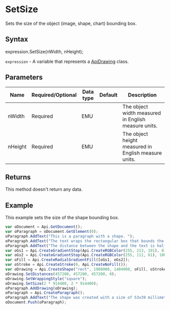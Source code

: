 # SetSize

Sets the size of the object (image, shape, chart) bounding box.

## Syntax

expression.SetSize(nWidth, nHeight);

`expression` - A variable that represents a [ApiDrawing](../ApiDrawing.md) class.

## Parameters

| **Name** | **Required/Optional** | **Data type** | **Default** | **Description** |
| ------------- | ------------- | ------------- | ------------- | ------------- |
| nWidth | Required | EMU |  | The object width measured in English measure units. |
| nHeight | Required | EMU |  | The object height measured in English measure units. |

## Returns

This method doesn't return any data.

## Example

This example sets the size of the shape bounding box.

```javascript
var oDocument = Api.GetDocument();
var oParagraph = oDocument.GetElement(0);
oParagraph.AddText("This is a paragraph with a shape. ");
oParagraph.AddText("The text wraps the rectangular box that bounds the object. ");
oParagraph.AddText("The distance between the shape and the text is half an inch (457200 English measure units).");
var oGs1 = Api.CreateGradientStop(Api.CreateRGBColor(255, 213, 191), 0);
var oGs2 = Api.CreateGradientStop(Api.CreateRGBColor(255, 111, 61), 100000);
var oFill = Api.CreateRadialGradientFill([oGs1, oGs2]);
var oStroke = Api.CreateStroke(0, Api.CreateNoFill());
var oDrawing = Api.CreateShape("rect", 1908000, 1404000, oFill, oStroke);
oDrawing.SetDistances(457200, 457200, 457200, 0);
oDrawing.SetWrappingStyle("square");
oDrawing.SetSize(2 * 914400, 2 * 914400);
oParagraph.AddDrawing(oDrawing);
oParagraph = Api.CreateParagraph();
oParagraph.AddText("The shape was created with a size of 53x39 millimeters, then resized to the size of 2x2 inches.");
oDocument.Push(oParagraph);
```
